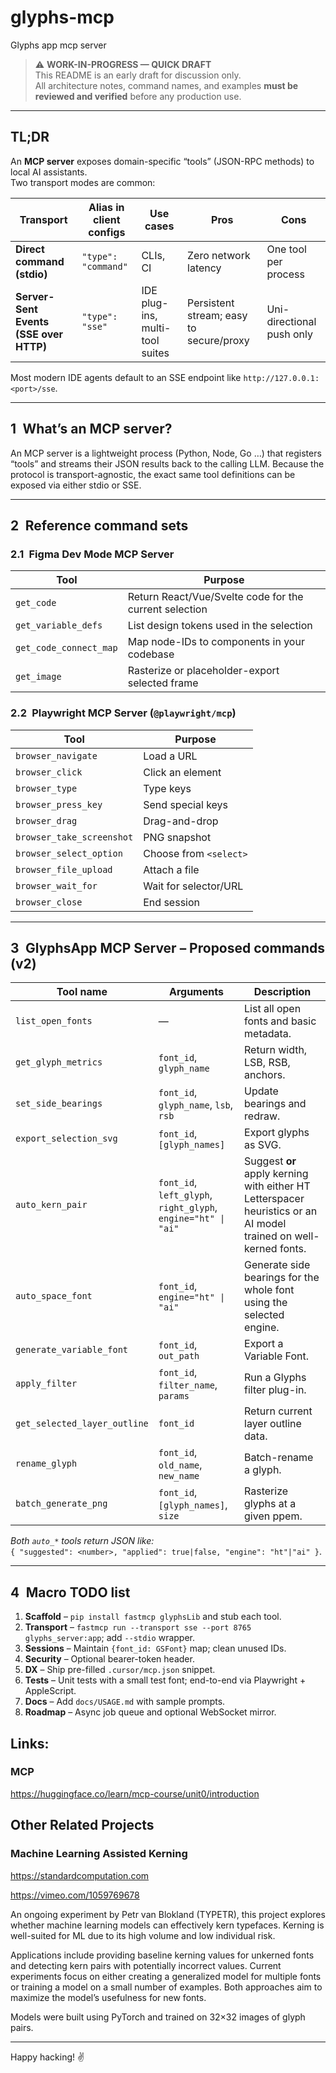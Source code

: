 # glyphs-mcp
Glyphs app mcp server

> ⚠️ **WORK-IN-PROGRESS — QUICK DRAFT**  
> This README is an early draft for discussion only.  
> All architecture notes, command names, and examples **must be reviewed and verified** before any production use.

---

## TL;DR  
An **MCP server** exposes domain-specific “tools” (JSON-RPC methods) to local AI assistants.  
Two transport modes are common:

| Transport | Alias in client configs | Use cases | Pros | Cons |
|-----------|-------------------------|-----------|------|------|
| **Direct command (stdio)** | `"type": "command"` | CLIs, CI | Zero network latency | One tool per process |
| **Server-Sent Events (SSE over HTTP)** | `"type": "sse"` | IDE plug-ins, multi-tool suites | Persistent stream; easy to secure/proxy | Uni-directional push only |

Most modern IDE agents default to an SSE endpoint like `http://127.0.0.1:<port>/sse`.

---

## 1 What’s an MCP server?  
An MCP server is a lightweight process (Python, Node, Go …) that registers “tools” and streams their JSON results back to the calling LLM. Because the protocol is transport-agnostic, the exact same tool definitions can be exposed via either stdio or SSE.

---

## 2 Reference command sets

### 2.1 Figma Dev Mode MCP Server  
| Tool | Purpose |
|------|---------|
| `get_code` | Return React/Vue/Svelte code for the current selection |
| `get_variable_defs` | List design tokens used in the selection |
| `get_code_connect_map` | Map node-IDs to components in your codebase |
| `get_image` | Rasterize or placeholder-export selected frame |

### 2.2 Playwright MCP Server (`@playwright/mcp`)  
| Tool | Purpose |
|------|---------|
| `browser_navigate` | Load a URL |
| `browser_click` | Click an element |
| `browser_type` | Type keys |
| `browser_press_key` | Send special keys |
| `browser_drag` | Drag-and-drop |
| `browser_take_screenshot` | PNG snapshot |
| `browser_select_option` | Choose from `<select>` |
| `browser_file_upload` | Attach a file |
| `browser_wait_for` | Wait for selector/URL |
| `browser_close` | End session |

---

## 3 GlyphsApp MCP Server – Proposed commands (v2)

| Tool name | Arguments | Description |
|-----------|-----------|-------------|
| `list_open_fonts` | — | List all open fonts and basic metadata. |
| `get_glyph_metrics` | `font_id`, `glyph_name` | Return width, LSB, RSB, anchors. |
| `set_side_bearings` | `font_id`, `glyph_name`, `lsb`, `rsb` | Update bearings and redraw. |
| `export_selection_svg` | `font_id`, `[glyph_names]` | Export glyphs as SVG. |
| `auto_kern_pair` | `font_id`, `left_glyph`, `right_glyph`, `engine="ht" \| "ai"` | Suggest **or** apply kerning with either HT Letterspacer heuristics or an AI model trained on well-kerned fonts. |
| `auto_space_font` | `font_id`, `engine="ht" \| "ai"` | Generate side bearings for the whole font using the selected engine. |
| `generate_variable_font` | `font_id`, `out_path` | Export a Variable Font. |
| `apply_filter` | `font_id`, `filter_name`, `params` | Run a Glyphs filter plug-in. |
| `get_selected_layer_outline` | `font_id` | Return current layer outline data. |
| `rename_glyph` | `font_id`, `old_name`, `new_name` | Batch-rename a glyph. |
| `batch_generate_png` | `font_id`, `[glyph_names]`, `size` | Rasterize glyphs at a given ppem. |

*Both `auto_*` tools return JSON like:*  
`{ "suggested": <number>, "applied": true|false, "engine": "ht"|"ai" }`.

---

## 4 Macro TODO list

1. **Scaffold** – `pip install fastmcp glyphsLib` and stub each tool.  
2. **Transport** – `fastmcp run --transport sse --port 8765 glyphs_server:app`; add `--stdio` wrapper.  
3. **Sessions** – Maintain `{font_id: GSFont}` map; clean unused IDs.  
4. **Security** – Optional bearer-token header.  
5. **DX** – Ship pre-filled `.cursor/mcp.json` snippet.  
6. **Tests** – Unit tests with a small test font; end-to-end via Playwright + AppleScript.  
7. **Docs** – Add `docs/USAGE.md` with sample prompts.  
8. **Roadmap** – Async job queue and optional WebSocket mirror.

## Links: 

### MCP

https://huggingface.co/learn/mcp-course/unit0/introduction



## Other Related Projects

### Machine Learning Assisted Kerning

https://standardcomputation.com

https://vimeo.com/1059769678

An ongoing experiment by Petr van Blokland (TYPETR), this project explores whether machine learning models can effectively kern typefaces. Kerning is well-suited for ML due to its high volume and low individual risk.

Applications include providing baseline kerning values for unkerned fonts and detecting kern pairs with potentially incorrect values. Current experiments focus on either creating a generalized model for multiple fonts or training a model on a small number of examples. Both approaches aim to maximize the model’s usefulness for new fonts.

Models were built using PyTorch and trained on 32×32 images of glyph pairs.

---


Happy hacking! ✌️
